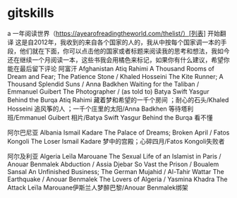 # gitskills
a
一年阅读世界（https://ayearofreadingtheworld.com/thelist/）[列表]
开始翻译
这是自2012年，我收到的来自各个国家的人的，我从中按每个国家调一本的手段，他们就在下面，你可以点击他的国家或者标题来阅读我的思考和想法，我如今还在继续一个月阅读一本，这些书我会用橘色来标记，如果你有什么建议，希望你能在最后留下评论
阿富汗 Afghanistan Atiq Rahimi A Thousand Rooms of Dream and Fear; The Patience Stone / Khaled Hosseini The Kite Runner; A Thousand Splendid Suns / Anna Badkhen Waiting for the Taliban / Emmanuel Guibert The Photographer /  (as told to) Batya Swift Yasgur Behind the Burqa 
Atiq Rahimi 藏着梦和希望的一千个房间 ；耐心的石头/Khaled Hosseini 追风筝的人 ；一千个庄里的太阳/Anna Badkhen 等待塔利班/Emmanuel Guibert 相片/Batya Swift Yasgur Behind the Burqa 看不懂

阿尔巴尼亚 Albania Ismail Kadare The Palace of Dreams; Broken April / Fatos Kongoli The Loser
Ismail Kadare 梦中的宫殿；心碎四月/Fatos Kongoli失败者


阿尔及利亚 Algeria Leïla Marouane The Sexual Life of an Islamist in Paris / Anouar Benmalek Abduction / Assia Djebar So Vast the Prison / Boualem Sansal An Unfinished Business; The German Mujahid / Al-Tahir Wattar The Earthquake / Anouar Benmalek The Lovers of Algeria / Yasmina Khadra The Attack
Leïla Marouane伊斯兰人梦醉巴黎/Anouar Benmalek绑架 
